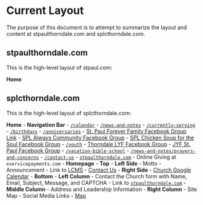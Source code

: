 # Current Layout

The purpose of this document is to attempt to summarize the layout and content at stpaulthorndale.com and splcthorndale.com.

## stpaulthorndale.com

This is the high-level layout of stpaul.com:

**Home**

## splcthorndale.com

This is the high-level layout of splcthorndale.com:

**Home**
    - **Navigation Bar**
        - [`/calendar`](http://splcthorndale.com/calendar/)
        - [`/news-and-notes`](http://splcthorndale.com/news-and-notes/)
            - [`/currently-serving`](http://splcthorndale.com/currently-serving/)
            - [`/birthdays`](http://splcthorndale.com/birthdays/)
            - [`/anniversaries`](http://splcthorndale.com/anniversaries/)
            - [St. Paul Forever Family Facebook Group Link](https://www.facebook.com/groups/2538151874/)
            - [SPL Always Community Facebook Group](https://www.facebook.com/splalways)
            - [SPL Chicken Soup for the Soul Facebook Group](https://www.facebook.com/pages/Chicken-Soup-for-the-Soul-St-Paul-Thorndale/557997317554191)
        - [`/youth`](http://splcthorndale.com/youth/)
            - [Thorndale LYF Facebook Group](https://www.facebook.com/thorndalelyf.thorndalelyf?fref=ts)
            - [JYF St. Paul Facebook Group](https://www.facebook.com/jyf.stpaul?fref=ts)
        - [`/vacation-bible-school`](http://splcthorndale.com/vacation-bible-school/)
        - [`/news-and-notes/prayers-and-concerns`](http://splcthorndale.com/news-and-notes/prayers-and-concerns/)
        - [`/contact-us`](http://splcthorndale.com/contact-us/)
        - [`stpaulthorndale.com`](http://stpaulthorndale.com/)
        - Online Giving at `eservicepayments.com`
    - **Homepage**
        - **Top**
            - **Left Side**
                - Motto
                - Announcement
                - Link to [LCMS](http://www.lcms.org/)
                - [Contact Us](http://splcthorndale.com/contact-us/)
            - **Right Side**
                - [Church Google Calendar](https://calendar.google.com/calendar/r?cid=calendar@stpaulthorndale.com&cid=splccalendar@stpaulthorndale.com)
        - **Bottom**
            - **Left Column**
                - Contact the Church form with Name, Email, Subject, Message, and CAPTCHA
                - Link to [`stpaulthorndale.com`](http://stpaulthorndale.com/)
            - **Middle Column**
                - Address and Leadership Information
            - **Right Column**
                - Site Map
                - Social Media Links
                - [Map](https://plus.google.com/105336652479169392765/about?gl=us&hl=en)
